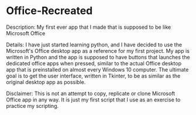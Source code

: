 # Office-Recreated
Description:
My first ever app that I made that is supposed to be like Microsoft Office

Details:
I have just started learning python, and I have decided to use the Microsoft's Office desktop app as a reference for my first project. My app is written in Python and the app is supposed to have buttons that launches the dedicated office apps when pressed, similar to the actual Office desktop app that is preinstalled on almost every Windows 10 computer. The ultimate goal is to get the user interface, written in Tkinter, to be as similar as the original desktop app as possible.

Disclaimer:
This is not an attempt to copy, replicate or clone Microsoft Office app in any way. It is just my first script that I use as an exercise to practice my scripting.
